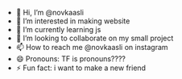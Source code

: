 - 👋 Hi, I’m @novkaasli
- 👀 I’m interested in making website
- 🌱 I’m currently learning js
- 💞️ I’m looking to collaborate on my small project
- 📫 How to reach me @novkaasli on instagram
- 😄 Pronouns: TF is pronouns????
- ⚡ Fun fact: i want to make a new friend

<!---
novkaasli/novkaasli is a ✨ special ✨ repository because its `README.md` (this file) appears on your GitHub profile.
You can click the Preview link to take a look at your changes.
--->
